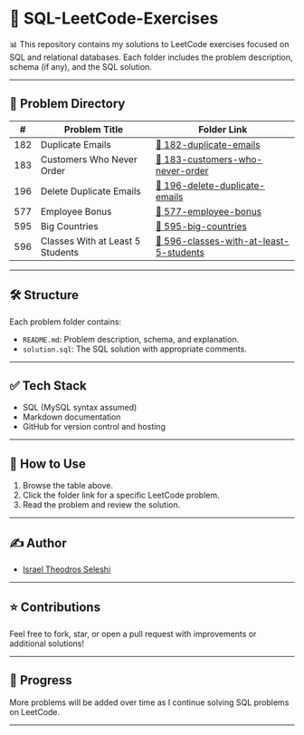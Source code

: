 # 🧠 SQL-LeetCode-Exercises

📊 This repository contains my solutions to LeetCode exercises focused on SQL and relational databases. Each folder includes the problem description, schema (if any), and the SQL solution.

---

## 📂 Problem Directory

| #   | Problem Title                                               | Folder Link                                                     |
|-----|-------------------------------------------------------------|------------------------------------------------------------------|
| 182 | Duplicate Emails                                            | [🔗 182-duplicate-emails](./182-duplicate-emails)                |
| 183 | Customers Who Never Order                                  | [🔗 183-customers-who-never-order](./183-customers-who-never-order) |
| 196 | Delete Duplicate Emails                                     | [🔗 196-delete-duplicate-emails](./196-delete-duplicate-emails)  |
| 577 | Employee Bonus                                              | [🔗 577-employee-bonus](./577-employee-bonus)                    |
| 595 | Big Countries                                               | [🔗 595-big-countries](./595-big-countries)                      |
| 596 | Classes With at Least 5 Students                            | [🔗 596-classes-with-at-least-5-students](./596-classes-with-at-least-5-students) |

---

## 🛠️ Structure

Each problem folder contains:
- `README.md`: Problem description, schema, and explanation.
- `solution.sql`: The SQL solution with appropriate comments.

---

## ✅ Tech Stack

- SQL (MySQL syntax assumed)
- Markdown documentation
- GitHub for version control and hosting

---

## 🚀 How to Use

1. Browse the table above.
2. Click the folder link for a specific LeetCode problem.
3. Read the problem and review the solution.

---

## ✍️ Author

- [Israel Theodros Seleshi](https://github.com/israelseleshi)

---

## ⭐ Contributions

Feel free to fork, star, or open a pull request with improvements or additional solutions!

---

## 📅 Progress

More problems will be added over time as I continue solving SQL problems on LeetCode.

---
